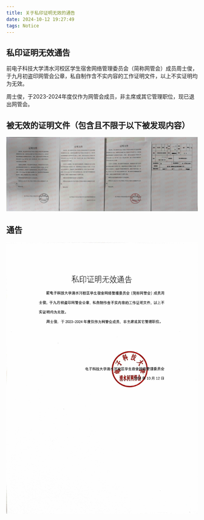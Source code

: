 ```yaml
---
title: 关于私印证明无效的通告
date: 2024-10-12 19:27:49
tags: Notice
---
```


## 私印证明无效通告

前电子科技大学清水河校区学生宿舍网络管理委员会（简称网管会）成员周士俊，于九月初盗印网管会公章，私自制作含不实内容的工作证明文件，以上不实证明均为无效。

周士俊，于2023-2024年度仅作为网管会成员，非主席或其它管理职位，现已退出网管会。

## 被无效的证明文件（包含且不限于以下被发现内容）

![无效证明](../assets/notice-1/wuxiao.jpg)

## 通告

![通告原件](../assets/notice-1/notice-2024-10-12.jpg)
